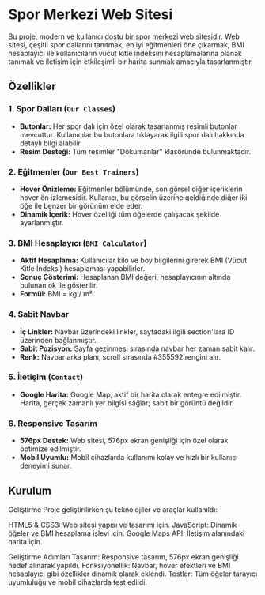 # Spor Merkezi Web Sitesi

Bu proje, modern ve kullanıcı dostu bir spor merkezi web sitesidir. Web sitesi, çeşitli spor dallarını tanıtmak, en iyi eğitmenleri öne çıkarmak, BMI hesaplayıcı ile kullanıcıların vücut kitle indeksini hesaplamalarına olanak tanımak ve iletişim için etkileşimli bir harita sunmak amacıyla tasarlanmıştır.

## Özellikler

### 1. Spor Dalları (`Our Classes`)
- **Butonlar:** Her spor dalı için özel olarak tasarlanmış resimli butonlar mevcuttur. Kullanıcılar bu butonlara tıklayarak ilgili spor dalı hakkında detaylı bilgi alabilir.
- **Resim Desteği:** Tüm resimler "Dökümanlar" klasöründe bulunmaktadır.

### 2. Eğitmenler (`Our Best Trainers`)
- **Hover Önizleme:** Eğitmenler bölümünde, son görsel diğer içeriklerin hover ön izlemesidir. Kullanıcı, bu görselin üzerine geldiğinde diğer iki öğe ile benzer bir görünüm elde eder.
- **Dinamik İçerik:** Hover özelliği tüm öğelerde çalışacak şekilde ayarlanmıştır.

### 3. BMI Hesaplayıcı (`BMI Calculator`)
- **Aktif Hesaplama:** Kullanıcılar kilo ve boy bilgilerini girerek BMI (Vücut Kitle İndeksi) hesaplaması yapabilirler.
- **Sonuç Gösterimi:** Hesaplanan BMI değeri, hesaplayıcının altında bulunan ok ile gösterilir.
- **Formül:** BMI = kg / m²

### 4. Sabit Navbar
- **İç Linkler:** Navbar üzerindeki linkler, sayfadaki ilgili section'lara ID üzerinden bağlanmıştır.
- **Sabit Pozisyon:** Sayfa gezinmesi sırasında navbar her zaman sabit kalır.
- **Renk:** Navbar arka planı, scroll sırasında #355592 rengini alır.

### 5. İletişim (`Contact`)
- **Google Harita:** Google Map, aktif bir harita olarak entegre edilmiştir. Harita, gerçek zamanlı yer bilgisi sağlar; sabit bir görüntü değildir.

### 6. Responsive Tasarım
- **576px Destek:** Web sitesi, 576px ekran genişliği için özel olarak optimize edilmiştir.
- **Mobil Uyumlu:** Mobil cihazlarda kullanımı kolay ve hızlı bir kullanıcı deneyimi sunar.

## Kurulum




Geliştirme
Proje geliştirilirken şu teknolojiler ve araçlar kullanıldı:

HTML5 & CSS3: Web sitesi yapısı ve tasarımı için.
JavaScript: Dinamik öğeler ve BMI hesaplama işlevi için.
Google Maps API: İletişim alanındaki harita için.


Geliştirme Adımları
Tasarım: Responsive tasarım, 576px ekran genişliği hedef alınarak yapıldı.
Fonksiyonellik: Navbar, hover efektleri ve BMI hesaplayıcı gibi özellikler dinamik olarak eklendi.
Testler: Tüm öğeler tarayıcı uyumluluğu ve mobil cihazlarda test edildi.
